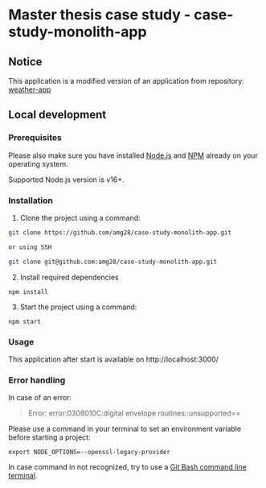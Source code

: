 # Master thesis case study - case-study-monolith-app

## Notice

This application is a modified version of an application from repository: [weather-app](https://github.com/nirajrajgor/weather-app)

## Local development

### Prerequisites
Please also make sure you have installed [Node.js](https://nodejs.org/en/) and [NPM](https://www.npmjs.com/) already  on your operating system.

Supported Node.js version is v16+.

### Installation 

1. Clone the project using a command:
```sh
git clone https://github.com/amg28/case-study-monolith-app.git

or using SSH

git clone git@github.com:amg28/case-study-monolith-app.git
```

2. Install required dependencies
```
npm install
```

3. Start the project using a command:
```
npm start
```

### Usage

This application after start is available on http://localhost:3000/


### Error handling

In case of an error: 
> Error: error:0308010C:digital envelope routines::unsupported==

Please use a command in your terminal to set an environment variable before starting a project:
```
export NODE_OPTIONS=--openssl-legacy-provider
```

In case command in not recognized, try to use a [Git Bash command line terminal](https://git-scm.com/downloads).